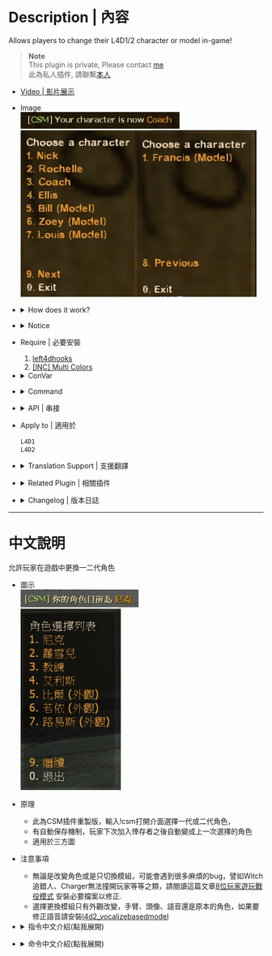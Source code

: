 # Description | 內容
Allows players to change their L4D1/2 character or model in-game!

> __Note__ <br/>
This plugin is private, Please contact [me](https://github.com/fbef0102/Game-Private_Plugin#私人插件列表-private-plugins-list)<br/>
此為私人插件, 請聯繫[本人](https://github.com/fbef0102/Game-Private_Plugin#私人插件列表-private-plugins-list)

* [Video | 影片展示](https://youtu.be/NoMHRxnKnFI)

* Image
	<br/>![l4d_h_csm_1](image/l4d_h_csm_1.jpg)
	<br/>![l4d_h_csm_2](image/l4d_h_csm_2.jpg)

* <details><summary>How does it work?</summary>

	* Type !csm to open menu -> Choose l4d1 character or l4d2 character
	* Save player character. Player will have same character if rejoin server next time.
</details>

* <details><summary>Notice</summary>

	* Either changing character or changinge model only, you could encounter bunch of bugs, such as charger stop bug, witch incorrect target bug..., read [8+_Survivors_In_Coop](https://github.com/fbef0102/Game-Private_Plugin/tree/main/Tutorial_%E6%95%99%E5%AD%B8%E5%8D%80/English/Game/L4D2/8%2B_Survivors_In_Coop#require) to install require plugins to fix.
	* If you change model only, charactor voice still not changed. To fix this problem, install [l4d2_vocalizebasedmodel](https://github.com/fbef0102/L4D2-Plugins/tree/master/l4d2_vocalizebasedmodel)
</details>

* Require | 必要安裝
	1. [left4dhooks](https://forums.alliedmods.net/showthread.php?t=321696)
	2. [[INC] Multi Colors](https://github.com/fbef0102/L4D1_2-Plugins/releases/tag/Multi-Colors)

* <details><summary>ConVar</summary>

	* cfg/sourcemod/l4d_h_csm.cfg
		```php
		// 0=Plugin off, 1=Plugin on.
		l4d_h_csm_enable "1"

		// changes how message displays. (0: Disable, 1:In chat, 2: In Hint Box, 3: In center text)
		l4d_h_csm_type "1"

		// Players with these flags have access to open Character Select Menu (Empty = Everyone, -1: Nobody)
		l4d_h_csm_access_flag ""

		// Sets the number of times clients can change their character per round.
		l4d_h_csm_change_limit "9999"

		// If 1, close Character Select Menu after select
		l4d_h_csm_close_menu "0"

		// If 1, use CookiesCached to save player character. Player will have same character if rejoin server next time.
		l4d_h_csm_save_character_enable "1"

		// (L4D2) If 1, set thirdperson view after player selects character.
		l4d_h_csm_thirdperson_view "1"

		// If 1, when a player changes character, fixes attachments to their weapons. (Dropping the weapon for 0.1 seconds and re-equipping)
		l4d_h_csm_requip_weapons "1"

		// If 1, the following cmd is available, !c,!coach,!n,!nick,!e,!ellis,!r,!rochelle,!b,!bill,!z,!zoey,!f,!francis,!l,!louis
		l4d_h_csm_short_cmd "0"
		```
</details>

* <details><summary>Command</summary>
	
	* **Brings up a menu to select a different character**
		```php
		sm_csm
		```

	* **Brings up a menu to select a client's character (Adm required: ADMFLAG_GENERIC)**
		```php
		sm_csc
		```

	* **Change character model to Coach**
		```php
		sm_c
		sm_coach
		```

	* **Change character model to Nick**
		```php
		sm_n
		sm_nick
		```

	* **Change character model to Ellis**
		```php
		sm_e
		sm_ellis
		```

	* **Change character model to Rochelle**
		```php
		sm_r
		sm_rochelle
		```

	* **Change character model to Bill**
		```php
		sm_b
		sm_bill
		```

	* **Change character model to Zoey**
		```php
		sm_z
		sm_zoey
		```

	* **Change character model to Franics**
		```php
		sm_f
		sm_francis
		```

	* **Change character model to Louis**
		```php
		sm_l
		sm_louis
		```
</details>

* <details><summary>API | 串接</summary>

    * ```scripting\include\l4d_h_csm.inc```
        ```php
        Registers a library name: l4d_h_csm
        ```
</details>

* Apply to | 適用於
	```
	L4D1
	L4D2
	```

* <details><summary>Translation Support | 支援翻譯</summary>

	```
	English
	繁體中文
	简体中文
	```
</details>

* <details><summary>Related Plugin | 相關插件</summary>

	1. [l4d2_vocalizebasedmodel](https://github.com/fbef0102/L4D2-Plugins/tree/master/l4d2_vocalizebasedmodel): Survivors will vocalize based on their model
		> 依照目前模組給予相對應的角色語音
</details>

* <details><summary>Changelog | 版本日誌</summary>

	```php
	//mi123645 @ 2009 - 2010
	//Harry @ 2022-2024
	```
	* v1.7h (2024-4-7)
		* Update Cvars
		* Update Cmds

	* v1.6h (2024-3-15)
		* Update API
		* Update Cvars
		* Optimize code and improve performance
		* When a player changes model, fixes attachments to their weapons. (Dropping the weapon for 0.1 seconds and re-equipping)

	* v1.5h (2024-2-25)
		* Can't change character if survivor is incap, hanging or pinned by infected
		* Update Translation

	* v1.4h (2024-2-18)
		* Update Cvars

	* v1.3h (2023-12-18)
		* Require left4dhooks v1.33 or above
		* Add api

	* v1.2h (2023-1-15)
		* Support L4D1
		* Use CookiesCached to save player character. Player will have same character if rejoin server next time.

	* v1.1h (2022-11-22)
		* Change prop m_survivorCharacter when change l4d1 or l4d2 model only 
		* Save Menu Position

	* v1.0h
		* Remake code
		* Remove unuseful cvars
		* Safely change character and model
		* Add command to change model directly

	* 2.5a/b
		* [By mi123645](https://forums.alliedmods.net/showthread.php?t=107121)
</details>

- - - -
# 中文說明
允許玩家在遊戲中更換一二代角色

* 圖示
	<br/>![l4d_h_csm_1](image/chi/l4d_h_csm_1.jpg)
	<br/>![l4d_h_csm_2](image/chi/l4d_h_csm_2.jpg)

* 原理
	* 此為CSM插件重製版，輸入!csm打開介面選擇一代或二代角色，
	* 有自動保存機制，玩家下次加入倖存者之後自動變成上一次選擇的角色
	* 適用於三方圖

* 注意事項
	* 無論是改變角色或是只切換模組，可能會遇到很多麻煩的bug，譬如Witch追錯人、Charger無法撞開玩家等等之類，請閱讀這篇文章[8位玩家遊玩戰役模式](https://github.com/fbef0102/Game-Private_Plugin/tree/main/Tutorial_%E6%95%99%E5%AD%B8%E5%8D%80/Chinese_%E7%B9%81%E9%AB%94%E4%B8%AD%E6%96%87/Game/L4D2/8%E4%BD%8D%E7%8E%A9%E5%AE%B6%E9%81%8A%E7%8E%A9%E6%88%B0%E5%BD%B9%E6%A8%A1%E5%BC%8F#%E5%BF%85%E8%A6%81%E6%AA%94%E6%A1%88) 安裝必要檔案以修正.
    * 選擇更換模組只有外觀改變，手臂、頭像、語音還是原本的角色，如果要修正語音請安裝[l4d2_vocalizebasedmodel](https://github.com/fbef0102/L4D2-Plugins/tree/master/l4d2_vocalizebasedmodel)

* <details><summary>指令中文介紹(點我展開)</summary>

	* cfg/sourcemod/l4d_h_csm.cfg
		```php
		// 0=啟動插件, 1=關閉插件.
		l4d_h_csm_enable "1"

		// 如何顯示提示 (0: 關閉提示, 1:聊天框, 2: 螢幕下方黑底白字窗口, 3: 螢幕正中間)
		l4d_h_csm_type "1"

		// 擁有這些權限的玩家可以使用!csm命令更換角色 (留白 = 任何人都能使用, -1: 無人能使用)
		l4d_h_csm_access_flag ""

		// 每一回合限制玩家切換角色的次數
		l4d_h_csm_change_limit "9999"

		// 為1時，當選擇完畢角色之後自動關閉介面
		l4d_h_csm_close_menu "0"

		// 使用Cookies保存玩家選擇的角色，意思是說玩家下次加入倖存者之後自動變成上一次選擇的角色
		l4d_h_csm_save_character_enable "1"

		// 為1時，當選擇完畢角色之後切換短暫的第三人稱視角鏡頭
		l4d_h_csm_thirdperson_view "1"

		// 為1時，當玩家切換角色之時，修復身上持有的武器與物資模型錯亂 (重新裝備所有武器與物資)
		l4d_h_csm_requip_weapons "1"

		// 為1時，可以輸入以下指令直接切換角色
		// !c,!coach,!n,!nick,!e,!ellis,!r,!rochelle,!b,!bill,!z,!zoey,!f,!francis,!l,!louis
		l4d_h_csm_short_cmd "0"
		```
</details>

* <details><summary>命令中文介紹(點我展開)</summary>
	
	* **打開一二代角色選擇介面**
		```php
		sm_csm
		```

	* **管理員強制指定的玩家切換角色 (權限: ADMFLAG_GENERIC)**
		```php
		sm_csc
		```

	* **切換角色成 Coach**
		```php
		sm_c
		sm_coach
		```

	* **切換角色成 Nick**
		```php
		sm_n
		sm_nick
		```

	* **切換角色成 Ellis**
		```php
		sm_e
		sm_ellis
		```

	* **切換角色成 Rochelle**
		```php
		sm_r
		sm_rochelle
		```

	* **切換角色成 Bill**
		```php
		sm_b
		sm_bill
		```

	* **切換角色成 Zoey**
		```php
		sm_z
		sm_zoey
		```

	* **切換角色成 Franics**
		```php
		sm_f
		sm_francis
		```

	* **切換角色成 Louis**
		```php
		sm_l
		sm_louis
		```
</details>